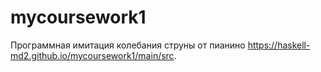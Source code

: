 # mycoursework1
Программная имитация колебания струны от пианино
https://haskell-md2.github.io/mycoursework1/main/src.
